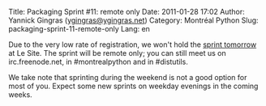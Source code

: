 Title: Packaging Sprint #11: remote only
Date: 2011-01-28 17:02
Author: Yannick Gingras (ygingras@ygingras.net)
Category: Montréal Python
Slug: packaging-sprint-11-remote-only
Lang: en

<!--:en-->

Due to the very low rate of registration, we won't hold the [sprint
tomorrow][] at Le Site. The sprint will be remote only; you can still
meet us on irc.freenode.net, in \#montrealpython and in \#distutils.

We take note that sprinting during the weekend is not a good option for
most of you. Expect some new sprints on weekday evenings in the coming
weeks.

  [sprint tomorrow]: http://montrealpython.org/2011/01/packaging-sprint-11/
